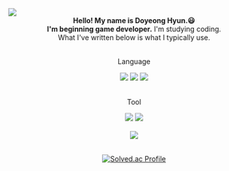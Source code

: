 <img src="https://capsule-render.vercel.app/api?type=waving&color=auto&height=200&section=header&text=doyeonghyun.github&fontSize=50" />

<div align=center>
  <b>Hello! My name is Doyeong Hyun.😃<br>
  I'm beginning game developer.</b> I'm studying coding. <br>
  What I've written below is what I typically use.
</div>
<br>

<div align=center>
  <p>Language</p>
<div>
<div align=center>
  <img src="https://img.shields.io/badge/Python-3776AB?style=flat&logo=Python&logoColor=white" />
  <img src="https://img.shields.io/badge/C-A8B9CC?style=flat&logo=C&logoColor=white" />
  <img src="https://img.shields.io/badge/C++-00599C?style=flat&logo=cplusplus&logoColor=white" />
</div>
<br>
  
<div align=center>
  <p>Tool</p>
<div>
<div align=center>
  <img src="https://img.shields.io/badge/Visual Studio-5C2D91?style=flat&logo=VisualStudio&logoColor=white" />
  <img src="https://img.shields.io/badge/Unity-000000?style=flat&logo=Unity&logoColor=white" />
</div>
<br>
  
<div align=center>
	<img src="https://github-readme-stats.vercel.app/api?username=doyeonghyun&show_icons=true">
</div>
<br>


[![Solved.ac Profile](http://mazassumnida.wtf/api/generate_badge?boj=nariatiar)](https://solved.ac/{handle})
